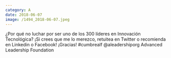 ```yaml
--- 
category: A 
date: 2018-06-07 
image: /1494_2018-06-07.jpeg 
--- 
```


¿Por qué no luchar por ser uno de los 300 líderes en Innovación Tecnológica? ¡Si crees que me lo merezco, retuitea en Twitter o recomienda en Linkedin o Facebook! ¡Gracias! #cumbrealf @aleadershiporg Advanced Leadership Foundation